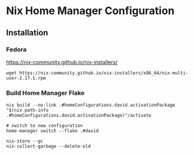# Nix Home Manager Configuration

## Installation

### Fedora

https://nix-community.github.io/nix-installers/

```shell
wget https://nix-community.github.io/nix-installers/x86_64/nix-multi-user-2.17.1.rpm
```

### Build Home Manager Flake

```shell
nix build --no-link .#homeConfigurations.david.activationPackage
"$(nix path-info .#homeConfigurations.david.activationPackage)"/activate

# switch to new configuration
home-manager switch --flake .#david
```

```shell
nix-store --gc
nix-collect-garbage --delete-old
```
